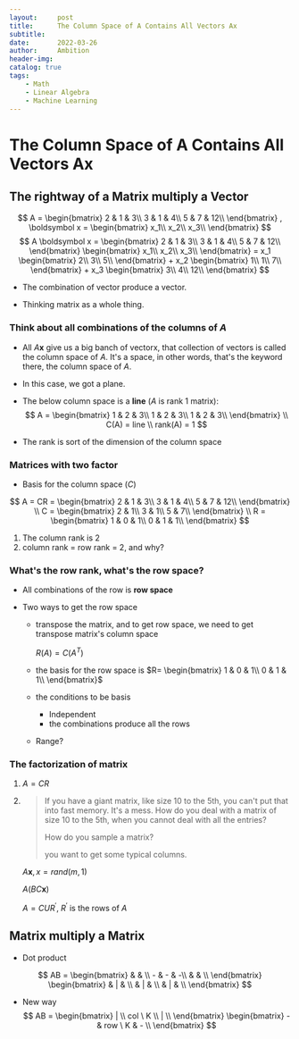 ```yaml
---
layout:     post
title:      The Column Space of A Contains All Vectors Ax
subtitle:   
date:       2022-03-26
author:     Ambition
header-img: 
catalog: true
tags:
    - Math
    - Linear Algebra
    - Machine Learning
---
```


# The Column Space of A Contains All Vectors Ax

## The rightway of a Matrix multiply a Vector

$$
A = \begin{bmatrix} 2 & 1 & 3\\ 3 & 1 & 4\\ 5 & 7 & 12\\ \end{bmatrix} , \boldsymbol x = \begin{bmatrix} x_1\\ x_2\\ x_3\\ \end{bmatrix}
$$
$$
A \boldsymbol x =
  \begin{bmatrix} 2 & 1 & 3\\ 3 & 1 & 4\\ 5 & 7 & 12\\ \end{bmatrix} 
  \begin{bmatrix} x_1\\ x_2\\ x_3\\ \end{bmatrix} = 
  x_1  \begin{bmatrix} 2\\ 3\\ 5\\ \end{bmatrix} +
  x_2  \begin{bmatrix} 1\\ 1\\ 7\\ \end{bmatrix} +
  x_3  \begin{bmatrix} 3\\ 4\\ 12\\ \end{bmatrix}
$$

  - The combination of vector produce a vector.

  - Thinking matrix as a whole thing.

### Think about all combinations of the columns of $A$

* All $A \boldsymbol x$ give us a big banch of vectorx, that collection of vectors is called the column space of $A$. It's a space, in other words, that's the keyword there, the column space of $A$.

* In this case, we got a plane.

* The below column space is a **line** ($A$ is rank 1 matrix): 
  $$
  A = \begin{bmatrix} 1 & 2 & 3\\ 1 & 2 & 3\\ 1 & 2 & 3\\ \end{bmatrix} \\
  C(A) = line \\
  rank(A) = 1
  $$

- The rank is sort of the dimension of the column space

### Matrices with two factor

* Basis for the column space ($C$)

$$
A = CR = \begin{bmatrix} 2 & 1 & 3\\ 3 & 1 & 4\\ 5 & 7 & 12\\ \end{bmatrix} \\
C = \begin{bmatrix} 2 & 1\\ 3 & 1\\ 5 & 7\\ \end{bmatrix} \\
R = \begin{bmatrix} 1 & 0 & 1\\ 0 & 1 & 1\\ \end{bmatrix}
$$

1. The column rank is 2
2.  column rank = row rank = 2, and why?

### What's the row rank, what's the row space?

* All combinations of the row is **row space**

* Two ways to get the row space

  * transpose the matrix, and to get row space, we need to get transpose matrix's column space

    $R(A) = C(A^T)$

  * the basis for the row space is $R= \begin{bmatrix} 1 & 0 & 1\\ 0 & 1 & 1\\ \end{bmatrix}$
  
  * the conditions to be basis
  
    * Independent
    * the combinations produce all the rows
  
  * Range?

### The factorization of matrix

1. $A = CR$

2. > If you have a giant matrix, like size 10 to the 5th, you can't put that into fast memory. It's a mess. How do you deal with a matrix of size 10 to the 5th, when you cannot deal with all the entries?
   >
   > How do you sample a matrix?
   >
   > you want to get some typical columns.

   $A\boldsymbol x, x = rand(m, 1)$

   $A(BC\boldsymbol x)$

   $A = CUR^\prime$, $R^\prime$ is the rows of $A$

## Matrix multiply a Matrix

* Dot product

$$
AB = \begin{bmatrix}  &  & \\ - & - & -\\  &  & \\ \end{bmatrix} 
  \begin{bmatrix}  & | & \\  & | & \\  & | & \\ \end{bmatrix}
$$

* New way
  $$
  AB = \begin{bmatrix} | \\ col \ K \\ | \\ \end{bmatrix} 
    \begin{bmatrix} - & row \ K & - \\ \end{bmatrix}
  $$
  

